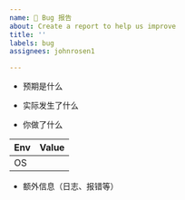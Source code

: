 ```yaml
---
name: 🐛 Bug 报告
about: Create a report to help us improve
title: ''
labels: bug
assignees: johnrosen1

---
```


<!--
请确保已阅读 [文档](https://github.com/iDevMartin/vps/blob/master/docs/README_zh_cn.md) 内相关部分，并按照模版提供信息，否则 issue 将被立即关闭。

由于部分伺服器厂商限制CPU缘故，项目可能安装失败，该问题不是VPSTOOLBOX 所致，请勿提交 issue(严禁提交任何Vultr导致的错误的issue)。
-->

- 预期是什么

- 实际发生了什么

- 你做了什么

| Env                | Value         |
| ------------------ | ------------- |
| OS                 |               |

- 额外信息（日志、报错等）
